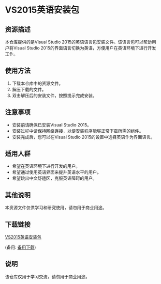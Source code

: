 # VS2015英语安装包

## 资源描述

本仓库提供的是Visual Studio 2015的英语语言包安装文件。该语言包可以帮助用户将Visual Studio 2015的界面语言切换为英语，方便用户在英语环境下进行开发工作。

## 使用方法

1. 下载本仓库中的资源文件。
2. 解压下载的文件。
3. 双击解压后的安装文件，按照提示完成安装。

## 注意事项

- 安装前请确保已安装Visual Studio 2015。
- 安装过程中请保持网络连接，以便安装程序能够正常下载所需的组件。
- 安装完成后，您可以在Visual Studio 2015的设置中选择英语作为界面语言。

## 适用人群

- 希望在英语环境下进行开发的用户。
- 希望通过使用英语界面来提升英语水平的用户。
- 希望跳出中文舒适区，克服英语障碍的用户。

## 其他说明

本资源文件仅供学习和研究使用，请勿用于商业用途。

## 下载链接
[VS2015英语安装包](https://pan.quark.cn/s/f35841452277) 

(备用: [备用下载](https://pan.baidu.com/s/1rJ96SJYg-u0xorcwPo6-lQ?pwd=1234))

## 说明

该仓库仅用于学习交流，请勿用于商业用途。
